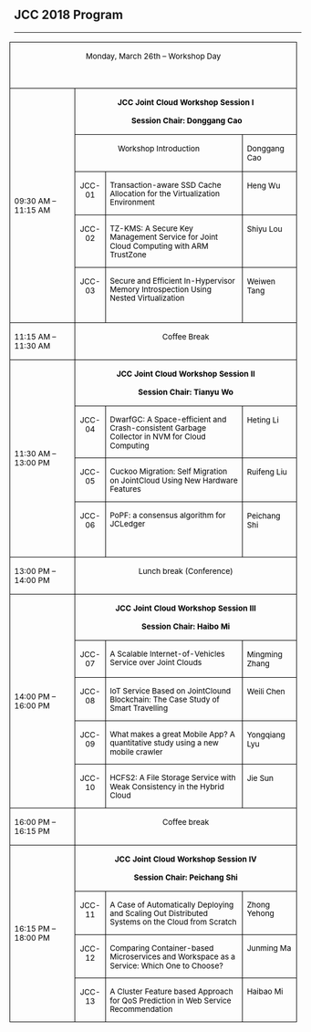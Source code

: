 ## JCC 2018 Program

---


<table class=MsoNormalTable border=1 cellspacing=0 cellpadding=0
 style='margin-left:-5.9pt;border-collapse:collapse;border:none'>
 <tr>
  <td width=588 colspan=4 valign=bottom style='width:441.0pt;border:solid black 1.0pt;
  padding:0cm 5.4pt 0cm 5.4pt'>
  <p class=MsoNormal align=center style='text-align:center;text-autospace:none'><span
  style='font-size:10.0pt;color:black'>Monday, March 26th – Workshop Day</span></p>
  <p class=MsoNormal style='text-autospace:none'><span style='font-size:10.0pt'>&nbsp;</span></p>
  </td>
 </tr>
 <tr>
  <td width=133 rowspan=5 style='width:100.0pt;border:solid black 1.0pt;
  border-top:none;padding:0cm 5.4pt 0cm 5.4pt'>
  <p class=MsoNormal style='text-autospace:none'><span style='font-size:10.0pt;
  color:black'>09:30 AM – 11:15 AM  </span></p>
  </td>
  <td width=443 colspan=3 valign=top style='width:332.0pt;border-top:none;
  border-left:none;border-bottom:solid black 1.0pt;border-right:solid black 1.0pt;
  padding:0cm 5.4pt 0cm 5.4pt'>
  <p class=MsoNormal align=center style='text-align:center;text-autospace:none'><b><span
  style='font-size:10.0pt;color:black'>JCC Joint Cloud Workshop Session I</span></b></p>
  <p class=MsoNormal align=center style='text-align:center;text-autospace:none'><b><span
  style='font-size:10.0pt;color:black'>&nbsp;Session Chair: Donggang Cao</span></b></p>
  </td>
 </tr>
 <tr>
  <td width=344 colspan=2 valign=top style='width:258.0pt;border-top:none;
  border-left:none;border-bottom:solid black 1.0pt;border-right:solid black 1.0pt;
  padding:0cm 5.4pt 0cm 5.4pt'>
  <p class=MsoNormal align=center style='text-align:center;text-autospace:none'><span
  style='font-size:10.0pt;color:black'>Workshop Introduction</span></p>
  </td>
  <td width=87 valign=top style='width:65.0pt;border-top:none;border-left:none;
  border-bottom:solid black 1.0pt;border-right:solid black 1.0pt;padding:0cm 5.4pt 0cm 5.4pt'>
  <p class=MsoNormal style='text-autospace:none'><span style='font-size:10.0pt;
  color:black'>Donggang Cao</span></p>
  </td>
 </tr>
 <tr>
  <td width=40 valign=top style='width:30.0pt;border-top:none;border-left:none;
  border-bottom:solid black 1.0pt;border-right:solid black 1.0pt;padding:0cm 5.4pt 0cm 5.4pt'>
  <p class=MsoNormal align=center style='text-align:center;text-autospace:none'><span
  style='font-size:10.0pt;color:black'>JCC-01</span></p>
  </td>
  <td width=292 valign=top style='width:219.0pt;border-top:none;border-left:
  none;border-bottom:solid black 1.0pt;border-right:solid black 1.0pt;
  padding:0cm 5.4pt 0cm 5.4pt'>
  <p class=MsoNormal style='margin-bottom:10.0pt;line-height:115%;text-autospace:
  none'><span style='font-size:10.0pt;line-height:115%;color:black'>Transaction-aware
  SSD Cache Allocation for the Virtualization Environment</span></p>
  </td>
  <td width=87 valign=top style='width:65.0pt;border-top:none;border-left:none;
  border-bottom:solid black 1.0pt;border-right:solid black 1.0pt;padding:0cm 5.4pt 0cm 5.4pt'>
  <p class=MsoNormal style='text-autospace:none'><span style='font-size:10.0pt;
  color:black'>Heng Wu</span></p>
  </td>
 </tr>
 <tr>
  <td width=40 valign=top style='width:30.0pt;border-top:none;border-left:none;
  border-bottom:solid black 1.0pt;border-right:solid black 1.0pt;padding:0cm 5.4pt 0cm 5.4pt'>
  <p class=MsoNormal align=center style='text-align:center;text-autospace:none'><span
  style='font-size:10.0pt;color:black'>JCC-02</span></p>
  </td>
  <td width=292 valign=top style='width:219.0pt;border-top:none;border-left:
  none;border-bottom:solid black 1.0pt;border-right:solid black 1.0pt;
  padding:0cm 5.4pt 0cm 5.4pt'>
  <p class=MsoNormal style='margin-bottom:10.0pt;line-height:115%;text-autospace:
  none'><span style='font-size:10.0pt;line-height:115%;color:black'>TZ-KMS: A
  Secure Key Management Service for Joint Cloud Computing with ARM TrustZone</span></p>
  </td>
  <td width=87 valign=top style='width:65.0pt;border-top:none;border-left:none;
  border-bottom:solid black 1.0pt;border-right:solid black 1.0pt;padding:0cm 5.4pt 0cm 5.4pt'>
  <p class=MsoNormal style='text-autospace:none'><span style='font-size:10.0pt;
  color:black'>Shiyu Lou</span></p>
  </td>
 </tr>
 <tr>
  <td width=40 valign=top style='width:30.0pt;border-top:none;border-left:none;
  border-bottom:solid black 1.0pt;border-right:solid black 1.0pt;padding:0cm 5.4pt 0cm 5.4pt'>
  <p class=MsoNormal align=center style='text-align:center;text-autospace:none'><span
  style='font-size:10.0pt;color:black'>JCC-03</span></p>
  </td>
  <td width=292 valign=top style='width:219.0pt;border-top:none;border-left:
  none;border-bottom:solid black 1.0pt;border-right:solid black 1.0pt;
  padding:0cm 5.4pt 0cm 5.4pt'>
  <p class=MsoNormal style='margin-bottom:10.0pt;line-height:115%;text-autospace:
  none'><span style='font-size:10.0pt;line-height:115%;color:black'>Secure and
  Efficient In-Hypervisor Memory Introspection Using Nested Virtualization</span></p>
  </td>
  <td width=87 valign=top style='width:65.0pt;border-top:none;border-left:none;
  border-bottom:solid black 1.0pt;border-right:solid black 1.0pt;padding:0cm 5.4pt 0cm 5.4pt'>
  <p class=MsoNormal style='text-autospace:none'><span style='font-size:10.0pt;
  color:black'>Weiwen Tang </span></p>
  <p class=MsoNormal style='text-autospace:none'><span style='font-size:10.0pt'>&nbsp;</span></p>
  </td>
 </tr>
 <tr>
  <td width=133 valign=top style='width:100.0pt;border:solid black 1.0pt;
  border-top:none;padding:0cm 5.4pt 0cm 5.4pt'>
  <p class=MsoNormal style='text-autospace:none'><span style='font-size:10.0pt;
  color:black'>11:15 AM – 11:30 AM </span></p>
  </td>
  <td width=443 colspan=3 valign=top style='width:332.0pt;border-top:none;
  border-left:none;border-bottom:solid black 1.0pt;border-right:solid black 1.0pt;
  padding:0cm 5.4pt 0cm 5.4pt'>
  <p class=MsoNormal align=center style='text-align:center;text-autospace:none'><span
  style='font-size:10.0pt;color:black'>Coffee Break</span></p>
  </td>
 </tr>
 <tr>
  <td width=133 rowspan=4 style='width:100.0pt;border:solid black 1.0pt;
  border-top:none;padding:0cm 5.4pt 0cm 5.4pt'>
  <p class=MsoNormal style='text-autospace:none'><span style='font-size:10.0pt;
  color:black'>11:30 AM – 13:00 PM</span></p>
  </td>
  <td width=443 colspan=3 valign=top style='width:332.0pt;border-top:none;
  border-left:none;border-bottom:solid black 1.0pt;border-right:solid black 1.0pt;
  padding:0cm 5.4pt 0cm 5.4pt'>
  <p class=MsoNormal align=center style='text-align:center;text-autospace:none'><b><span
  style='font-size:10.0pt;color:black'>JCC Joint Cloud Workshop Session II </span></b></p>
  <p class=MsoNormal align=center style='text-align:center;text-autospace:none'><b><span
  style='font-size:10.0pt;color:black'>Session Chair: Tianyu Wo</span></b></p>
  </td>
 </tr>
 <tr>
  <td width=40 valign=top style='width:30.0pt;border-top:none;border-left:none;
  border-bottom:solid black 1.0pt;border-right:solid black 1.0pt;padding:0cm 5.4pt 0cm 5.4pt'>
  <p class=MsoNormal align=center style='text-align:center;text-autospace:none'><span
  style='font-size:10.0pt;color:black'>JCC-04</span></p>
  </td>
  <td width=292 valign=top style='width:219.0pt;border-top:none;border-left:
  none;border-bottom:solid black 1.0pt;border-right:solid black 1.0pt;
  padding:0cm 5.4pt 0cm 5.4pt'>
  <p class=MsoNormal style='margin-bottom:10.0pt;line-height:115%;text-autospace:
  none'><span style='font-size:10.0pt;line-height:115%;color:black'>DwarfGC: A
  Space-efficient and Crash-consistent Garbage Collector in NVM for Cloud
  Computing</span></p>
  </td>
  <td width=87 valign=top style='width:65.0pt;border-top:none;border-left:none;
  border-bottom:solid black 1.0pt;border-right:solid black 1.0pt;padding:0cm 5.4pt 0cm 5.4pt'>
  <p class=MsoNormal style='text-autospace:none'><span style='font-size:10.0pt;
  color:black'>Heting Li</span></p>
  </td>
 </tr>
 <tr>
  <td width=40 valign=top style='width:30.0pt;border-top:none;border-left:none;
  border-bottom:solid black 1.0pt;border-right:solid black 1.0pt;padding:0cm 5.4pt 0cm 5.4pt'>
  <p class=MsoNormal align=center style='text-align:center;text-autospace:none'><span
  style='font-size:10.0pt;color:black'>JCC-05</span></p>
  </td>
  <td width=292 valign=top style='width:219.0pt;border-top:none;border-left:
  none;border-bottom:solid black 1.0pt;border-right:solid black 1.0pt;
  padding:0cm 5.4pt 0cm 5.4pt'>
  <p class=MsoNormal style='margin-bottom:10.0pt;line-height:115%;text-autospace:
  none'><span style='font-size:10.0pt;line-height:115%;color:black'>Cuckoo
  Migration: Self Migration on JointCloud Using New Hardware Features</span></p>
  </td>
  <td width=87 valign=top style='width:65.0pt;border-top:none;border-left:none;
  border-bottom:solid black 1.0pt;border-right:solid black 1.0pt;padding:0cm 5.4pt 0cm 5.4pt'>
  <p class=MsoNormal style='text-autospace:none'><span style='font-size:10.0pt;
  color:black'>Ruifeng Liu</span></p>
  </td>
 </tr>
 <tr>
  <td width=40 valign=top style='width:30.0pt;border-top:none;border-left:none;
  border-bottom:solid black 1.0pt;border-right:solid black 1.0pt;padding:0cm 5.4pt 0cm 5.4pt'>
  <p class=MsoNormal align=center style='text-align:center;text-autospace:none'><span
  style='font-size:10.0pt;color:black'>JCC-06</span></p>
  </td>
  <td width=292 valign=top style='width:219.0pt;border-top:none;border-left:
  none;border-bottom:solid black 1.0pt;border-right:solid black 1.0pt;
  padding:0cm 5.4pt 0cm 5.4pt'>
  <p class=MsoNormal style='margin-bottom:10.0pt;line-height:115%;text-autospace:
  none'><span style='font-size:10.0pt;line-height:115%;color:black'>PoPF: a
  consensus algorithm for JCLedger</span></p>
  </td>
  <td width=87 valign=top style='width:65.0pt;border-top:none;border-left:none;
  border-bottom:solid black 1.0pt;border-right:solid black 1.0pt;padding:0cm 5.4pt 0cm 5.4pt'>
  <p class=MsoNormal style='text-autospace:none'><span style='font-size:10.0pt;
  color:black'>Peichang Shi</span></p>
  <p class=MsoNormal style='text-autospace:none'><span style='font-size:10.0pt'>&nbsp;</span></p>
  </td>
 </tr>
 <tr>
  <td width=133 valign=top style='width:100.0pt;border:solid black 1.0pt;
  border-top:none;padding:0cm 5.4pt 0cm 5.4pt'>
  <p class=MsoNormal style='text-autospace:none'><span style='font-size:10.0pt;
  color:black'>13:00 PM – 14:00 PM </span></p>
  </td>
  <td width=443 colspan=3 valign=top style='width:332.0pt;border-top:none;
  border-left:none;border-bottom:solid black 1.0pt;border-right:solid black 1.0pt;
  padding:0cm 5.4pt 0cm 5.4pt'>
  <p class=MsoNormal align=center style='text-align:center;text-autospace:none'><span
  style='font-size:10.0pt;color:black'>Lunch break (Conference)</span></p>
  </td>
 </tr>
 <tr>
  <td width=133 rowspan=5 style='width:100.0pt;border:solid black 1.0pt;
  border-top:none;padding:0cm 5.4pt 0cm 5.4pt'>
  <p class=MsoNormal style='text-autospace:none'><span style='font-size:10.0pt;
  color:black'>14:00 PM – 16:00 PM</span></p>
  </td>
  <td width=443 colspan=3 valign=top style='width:332.0pt;border-top:none;
  border-left:none;border-bottom:solid black 1.0pt;border-right:solid black 1.0pt;
  padding:0cm 5.4pt 0cm 5.4pt'>
  <p class=MsoNormal align=center style='text-align:center;text-autospace:none'><b><span
  style='font-size:10.0pt;color:black'>JCC Joint Cloud Workshop Session III</span></b></p>
  <p class=MsoNormal align=center style='text-align:center;text-autospace:none'><b><span
  style='font-size:10.0pt;color:black'>Session Chair: Haibo Mi</span></b></p>
  </td>
 </tr>
 <tr>
  <td width=40 valign=top style='width:30.0pt;border-top:none;border-left:none;
  border-bottom:solid black 1.0pt;border-right:solid black 1.0pt;padding:0cm 5.4pt 0cm 5.4pt'>
  <p class=MsoNormal align=center style='text-align:center;text-autospace:none'><span
  style='font-size:10.0pt;color:black'>JCC-07</span></p>
  </td>
  <td width=292 valign=top style='width:219.0pt;border-top:none;border-left:
  none;border-bottom:solid black 1.0pt;border-right:solid black 1.0pt;
  padding:0cm 5.4pt 0cm 5.4pt'>
  <p class=MsoNormal style='margin-bottom:10.0pt;line-height:115%;text-autospace:
  none'><span style='font-size:10.0pt;line-height:115%;color:black'>A Scalable
  lnternet-of-Vehicles Service over Joint Clouds</span></p>
  </td>
  <td width=87 valign=top style='width:65.0pt;border-top:none;border-left:none;
  border-bottom:solid black 1.0pt;border-right:solid black 1.0pt;padding:0cm 5.4pt 0cm 5.4pt'>
  <p class=MsoNormal style='text-autospace:none'><span style='font-size:10.0pt;
  color:black'>Mingming Zhang</span></p>
  </td>
 </tr>
 <tr>
  <td width=40 valign=top style='width:30.0pt;border-top:none;border-left:none;
  border-bottom:solid black 1.0pt;border-right:solid black 1.0pt;padding:0cm 5.4pt 0cm 5.4pt'>
  <p class=MsoNormal align=center style='text-align:center;text-autospace:none'><span
  style='font-size:10.0pt;color:black'>JCC-08</span></p>
  </td>
  <td width=292 valign=top style='width:219.0pt;border-top:none;border-left:
  none;border-bottom:solid black 1.0pt;border-right:solid black 1.0pt;
  padding:0cm 5.4pt 0cm 5.4pt'>
  <p class=MsoNormal style='margin-bottom:10.0pt;line-height:115%;text-autospace:
  none'><span style='font-size:10.0pt;line-height:115%;color:black'>IoT Service
  Based on JointClound Blockchain: The Case Study of Smart Travelling</span></p>
  </td>
  <td width=87 valign=top style='width:65.0pt;border-top:none;border-left:none;
  border-bottom:solid black 1.0pt;border-right:solid black 1.0pt;padding:0cm 5.4pt 0cm 5.4pt'>
  <p class=MsoNormal style='text-autospace:none'><span style='font-size:10.0pt;
  color:black'>Weili Chen</span></p>
  </td>
 </tr>
 <tr>
  <td width=40 valign=top style='width:30.0pt;border-top:none;border-left:none;
  border-bottom:solid black 1.0pt;border-right:solid black 1.0pt;padding:0cm 5.4pt 0cm 5.4pt'>
  <p class=MsoNormal align=center style='text-align:center;text-autospace:none'><span
  style='font-size:10.0pt;color:black'>JCC-09</span></p>
  </td>
  <td width=292 valign=top style='width:219.0pt;border-top:none;border-left:
  none;border-bottom:solid black 1.0pt;border-right:solid black 1.0pt;
  padding:0cm 5.4pt 0cm 5.4pt'>
  <p class=MsoNormal style='margin-bottom:10.0pt;line-height:115%;text-autospace:
  none'><span style='font-size:10.0pt;line-height:115%;color:black'>What makes
  a great Mobile App? A quantitative study using a new mobile crawler</span></p>
  </td>
  <td width=87 valign=top style='width:65.0pt;border-top:none;border-left:none;
  border-bottom:solid black 1.0pt;border-right:solid black 1.0pt;padding:0cm 5.4pt 0cm 5.4pt'>
  <p class=MsoNormal style='text-autospace:none'><span style='font-size:10.0pt;
  color:black'>Yongqiang Lyu</span></p>
  </td>
 </tr>
 <tr>
  <td width=40 valign=top style='width:30.0pt;border-top:none;border-left:none;
  border-bottom:solid black 1.0pt;border-right:solid black 1.0pt;padding:0cm 5.4pt 0cm 5.4pt'>
  <p class=MsoNormal align=center style='text-align:center;text-autospace:none'><span
  style='font-size:10.0pt;color:black'>JCC-10</span></p>
  </td>
  <td width=292 valign=top style='width:219.0pt;border-top:none;border-left:
  none;border-bottom:solid black 1.0pt;border-right:solid black 1.0pt;
  padding:0cm 5.4pt 0cm 5.4pt'>
  <p class=MsoNormal style='margin-bottom:10.0pt;line-height:115%;text-autospace:
  none'><span style='font-size:10.0pt;line-height:115%;color:black'>HCFS2: A
  File Storage Service with Weak Consistency in the Hybrid Cloud</span></p>
  </td>
  <td width=87 valign=top style='width:65.0pt;border-top:none;border-left:none;
  border-bottom:solid black 1.0pt;border-right:solid black 1.0pt;padding:0cm 5.4pt 0cm 5.4pt'>
  <p class=MsoNormal style='text-autospace:none'><span style='font-size:10.0pt;
  color:black'>Jie Sun</span></p>
  </td>
 </tr>
 <tr>
  <td width=133 valign=top style='width:100.0pt;border:solid black 1.0pt;
  border-top:none;padding:0cm 5.4pt 0cm 5.4pt'>
  <p class=MsoNormal style='text-autospace:none'><span style='font-size:10.0pt;
  color:black'>16:00 PM – 16:15 PM </span></p>
  </td>
  <td width=443 colspan=3 valign=top style='width:332.0pt;border-top:none;
  border-left:none;border-bottom:solid black 1.0pt;border-right:solid black 1.0pt;
  padding:0cm 5.4pt 0cm 5.4pt'>
  <p class=MsoNormal align=center style='text-align:center;text-autospace:none'><span
  style='font-size:10.0pt;color:black'>Coffee break</span></p>
  </td>
 </tr>
 <tr>
  <td width=133 rowspan=4 style='width:100.0pt;border:solid black 1.0pt;
  border-top:none;padding:0cm 5.4pt 0cm 5.4pt'>
  <p class=MsoNormal style='text-autospace:none'><span style='font-size:10.0pt;
  color:black'>16:15 PM – 18:00 PM</span></p>
  </td>
  <td width=443 colspan=3 valign=top style='width:332.0pt;border-top:none;
  border-left:none;border-bottom:solid black 1.0pt;border-right:solid black 1.0pt;
  padding:0cm 5.4pt 0cm 5.4pt'>
  <p class=MsoNormal align=center style='text-align:center;text-autospace:none'><b><span
  style='font-size:10.0pt;color:black'>JCC Joint Cloud Workshop Session IV </span></b></p>
  <p class=MsoNormal align=center style='text-align:center;text-autospace:none'><b><span
  style='font-size:10.0pt;color:black'>Session Chair: Peichang Shi</span></b></p>
  </td>
 </tr>
 <tr>
  <td width=40 valign=top style='width:30.0pt;border-top:none;border-left:none;
  border-bottom:solid black 1.0pt;border-right:solid black 1.0pt;padding:0cm 5.4pt 0cm 5.4pt'>
  <p class=MsoNormal align=center style='text-align:center;text-autospace:none'><span
  style='font-size:10.0pt;color:black'>JCC-11</span></p>
  </td>
  <td width=292 valign=top style='width:219.0pt;border-top:none;border-left:
  none;border-bottom:solid black 1.0pt;border-right:solid black 1.0pt;
  padding:0cm 5.4pt 0cm 5.4pt'>
  <p class=MsoNormal style='margin-bottom:10.0pt;line-height:115%;text-autospace:
  none'><span style='font-size:10.0pt;line-height:115%;color:black'>A Case of
  Automatically Deploying and Scaling Out Distributed Systems on the Cloud from
  Scratch</span></p>
  </td>
  <td width=87 valign=top style='width:65.0pt;border-top:none;border-left:none;
  border-bottom:solid black 1.0pt;border-right:solid black 1.0pt;padding:0cm 5.4pt 0cm 5.4pt'>
  <p class=MsoNormal style='margin-bottom:10.0pt;line-height:115%;text-autospace:
  none'><span style='font-size:10.0pt;line-height:115%;color:black'>Zhong
  Yehong</span></p>
  </td>
 </tr>
 <tr>
  <td width=40 valign=top style='width:30.0pt;border-top:none;border-left:none;
  border-bottom:solid black 1.0pt;border-right:solid black 1.0pt;padding:0cm 5.4pt 0cm 5.4pt'>
  <p class=MsoNormal align=center style='text-align:center;text-autospace:none'><span
  style='font-size:10.0pt;color:black'>JCC-12</span></p>
  </td>
  <td width=292 valign=top style='width:219.0pt;border-top:none;border-left:
  none;border-bottom:solid black 1.0pt;border-right:solid black 1.0pt;
  padding:0cm 5.4pt 0cm 5.4pt'>
  <p class=MsoNormal style='margin-bottom:10.0pt;line-height:115%;text-autospace:
  none'><span style='font-size:10.0pt;line-height:115%;color:black'>Comparing
  Container-based Microservices and Workspace as a Service: Which One to
  Choose?</span></p>
  </td>
  <td width=87 valign=top style='width:65.0pt;border-top:none;border-left:none;
  border-bottom:solid black 1.0pt;border-right:solid black 1.0pt;padding:0cm 5.4pt 0cm 5.4pt'>
  <p class=MsoNormal style='margin-bottom:10.0pt;line-height:115%;text-autospace:
  none'><span style='font-size:10.0pt;line-height:115%;color:black'>Junming Ma</span></p>
  </td>
 </tr>
 <tr>
  <td width=40 valign=top style='width:30.0pt;border-top:none;border-left:none;
  border-bottom:solid black 1.0pt;border-right:solid black 1.0pt;padding:0cm 5.4pt 0cm 5.4pt'>
  <p class=MsoNormal align=center style='text-align:center;text-autospace:none'><span
  style='font-size:10.0pt;color:black'>JCC-13</span></p>
  </td>
  <td width=292 valign=top style='width:219.0pt;border-top:none;border-left:
  none;border-bottom:solid black 1.0pt;border-right:solid black 1.0pt;
  padding:0cm 5.4pt 0cm 5.4pt'>
  <p class=MsoNormal style='margin-bottom:10.0pt;line-height:115%;text-autospace:
  none'><span style='font-size:10.0pt;line-height:115%;color:black'>A Cluster
  Feature based Approach for QoS Prediction in Web Service Recommendation</span></p>
  </td>
  <td width=87 valign=top style='width:65.0pt;border-top:none;border-left:none;
  border-bottom:solid black 1.0pt;border-right:solid black 1.0pt;padding:0cm 5.4pt 0cm 5.4pt'>
  <p class=MsoNormal style='margin-bottom:10.0pt;line-height:115%;text-autospace:
  none'><span style='font-size:10.0pt;line-height:115%;color:black'>Haibao Mi</span></p>
  </td>
 </tr>
</table>
